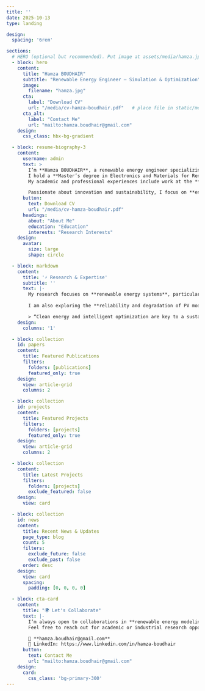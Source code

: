 ```yaml
---
title: ''
date: 2025-10-13
type: landing

design:
  spacing: '6rem'

sections:
  # HERO (optional but recommended). Put image at assets/media/hamza.jpg
  - block: hero
    content:
      title: "Hamza BOUDHAIR"
      subtitle: "Renewable Energy Engineer — Simulation & Optimization"
      image:
        filename: "hamza.jpg"
      cta:
        label: "Download CV"
        url: "/media/cv-hamza-boudhair.pdf"   # place file in static/media/
      cta_alt:
        label: "Contact Me"
        url: "mailto:hamza.boudhair@gmail.com"
    design:
      css_class: hbx-bg-gradient

  - block: resume-biography-3
    content:
      username: admin
      text: >
        I’m **Hamza BOUDHAIR**, a renewable energy engineer specializing in the **modeling, simulation, and optimization** of photovoltaic and wind systems.  
        I hold a **Master’s degree in Electronics and Materials for Renewable and New Energies** from the Faculty of Polydisciplinary Studies of Ouarzazate (Morocco).  
        My academic and professional experiences include work at the **ENSA Agadir Energy & Environment Laboratory**, **ECOWATT**, and the **Regional Directorate of Energy**.  

        Passionate about innovation and sustainability, I focus on **energy efficiency**, **hybrid storage**, and the integration of **AI-based optimization** into energy systems.
      button:
        text: Download CV
        url: "/media/cv-hamza-boudhair.pdf"
      headings:
        about: "About Me"
        education: "Education"
        interests: "Research Interests"
    design:
      avatar:
        size: large
        shape: circle

  - block: markdown
    content:
      title: '⚡ Research & Expertise'
      subtitle: ''
      text: |-
        My research focuses on **renewable energy systems**, particularly the **simulation, optimization, and techno-economic analysis** of solar and wind systems.  
        
        I am also exploring the **reliability and degradation of PV modules** in desert environments, **hybrid energy storage** (including gravity-based systems), and **AI applications** for energy performance optimization.

        > “Clean energy and intelligent optimization are key to a sustainable future.”
    design:
      columns: '1'

  - block: collection
    id: papers
    content:
      title: Featured Publications
      filters:
        folders: [publications]
        featured_only: true
    design:
      view: article-grid
      columns: 2

  - block: collection
    id: projects
    content:
      title: Featured Projects
      filters:
        folders: [projects]
        featured_only: true
    design:
      view: article-grid
      columns: 2

  - block: collection
    content:
      title: Latest Projects
      filters:
        folders: [projects]
        exclude_featured: false
    design:
      view: card

  - block: collection
    id: news
    content:
      title: Recent News & Updates
      page_type: blog
      count: 5
      filters:
        exclude_future: false
        exclude_past: false
      order: desc
    design:
      view: card
      spacing:
        padding: [0, 0, 0, 0]

  - block: cta-card
    content:
      title: "🌍 Let's Collaborate"
      text: |-
        I’m always open to collaborations in **renewable energy modeling, optimization, and AI-assisted design**.  
        Feel free to reach out for academic or industrial research opportunities.

        📧 **hamza.boudhair@gmail.com**  
        🔗 LinkedIn: https://www.linkedin.com/in/hamza-boudhair
      button:
        text: Contact Me
        url: "mailto:hamza.boudhair@gmail.com"
    design:
      card:
        css_class: 'bg-primary-300'
---
```

